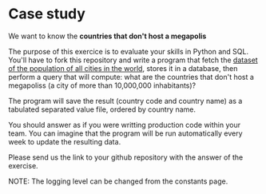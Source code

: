 # Case study


We want to know the __countries that don't host a megapolis__


The purpose of this exercice is to evaluate your skills in Python and SQL. You'll have to fork this repository and write a program that fetch the [dataset of the population of all cities in the world](https://public.opendatasoft.com/explore/dataset/geonames-all-cities-with-a-population-1000/export/?disjunctive.cou_name_en), stores it in a database, then perform a query that will compute: what are the countries that don't host a megapoliss (a city of more than 10,000,000 inhabitants)? 

The program will save the result (country code and country name) as a tabulated separated value file, ordered by country name. 

You should answer as if you were writting production code within your team. You can imagine that the program will be run automatically every week to update the resulting data.

Please send us the link to your github repository with the answer of the exercise. 

NOTE: The logging level can be changed from the constants page.